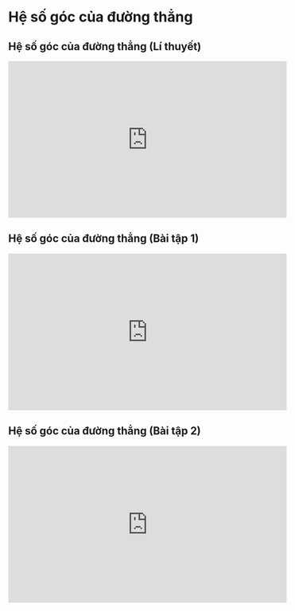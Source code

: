# Hệ số góc của đường thẳng
## Hệ số góc của đường thẳng (Lí thuyết)
<iframe width="560" height="315" src="https://www.youtube.com/embed/TiLWudbmLc0?si=S-ZCceRKBOiLgXgq" title="YouTube video player" frameborder="0" allow="accelerometer; autoplay; clipboard-write; encrypted-media; gyroscope; picture-in-picture; web-share" referrerpolicy="strict-origin-when-cross-origin" allowfullscreen></iframe>

## Hệ số góc của đường thẳng (Bài tập 1)
<iframe width="560" height="315" src="https://www.youtube.com/embed/yKwAVHfrvRo?si=lsKWlfw922LLEnHW" title="YouTube video player" frameborder="0" allow="accelerometer; autoplay; clipboard-write; encrypted-media; gyroscope; picture-in-picture; web-share" referrerpolicy="strict-origin-when-cross-origin" allowfullscreen></iframe>

## Hệ số góc của đường thẳng (Bài tập 2)
<iframe width="560" height="315" src="https://www.youtube.com/embed/X9ysRhvNiAg?si=b2OxgCbIYTpW1taM" title="YouTube video player" frameborder="0" allow="accelerometer; autoplay; clipboard-write; encrypted-media; gyroscope; picture-in-picture; web-share" referrerpolicy="strict-origin-when-cross-origin" allowfullscreen></iframe>
